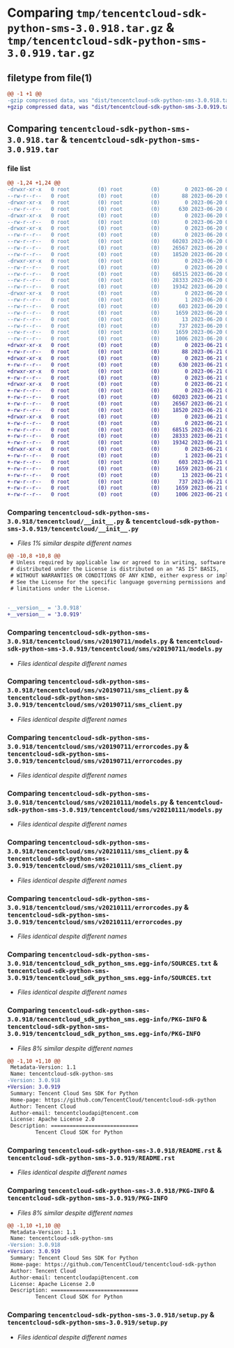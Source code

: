 # Comparing `tmp/tencentcloud-sdk-python-sms-3.0.918.tar.gz` & `tmp/tencentcloud-sdk-python-sms-3.0.919.tar.gz`

## filetype from file(1)

```diff
@@ -1 +1 @@
-gzip compressed data, was "dist/tencentcloud-sdk-python-sms-3.0.918.tar", last modified: Tue Jun 20 02:47:07 2023, max compression
+gzip compressed data, was "dist/tencentcloud-sdk-python-sms-3.0.919.tar", last modified: Wed Jun 21 00:35:04 2023, max compression
```

## Comparing `tencentcloud-sdk-python-sms-3.0.918.tar` & `tencentcloud-sdk-python-sms-3.0.919.tar`

### file list

```diff
@@ -1,24 +1,24 @@
-drwxr-xr-x   0 root         (0) root         (0)        0 2023-06-20 02:47:07.000000 tencentcloud-sdk-python-sms-3.0.918/
--rw-r--r--   0 root         (0) root         (0)       88 2023-06-20 02:47:07.000000 tencentcloud-sdk-python-sms-3.0.918/setup.cfg
-drwxr-xr-x   0 root         (0) root         (0)        0 2023-06-20 02:47:07.000000 tencentcloud-sdk-python-sms-3.0.918/tencentcloud/
--rw-r--r--   0 root         (0) root         (0)      630 2023-06-20 02:47:07.000000 tencentcloud-sdk-python-sms-3.0.918/tencentcloud/__init__.py
-drwxr-xr-x   0 root         (0) root         (0)        0 2023-06-20 02:47:07.000000 tencentcloud-sdk-python-sms-3.0.918/tencentcloud/sms/
--rw-r--r--   0 root         (0) root         (0)        0 2023-06-20 02:47:07.000000 tencentcloud-sdk-python-sms-3.0.918/tencentcloud/sms/__init__.py
-drwxr-xr-x   0 root         (0) root         (0)        0 2023-06-20 02:47:07.000000 tencentcloud-sdk-python-sms-3.0.918/tencentcloud/sms/v20190711/
--rw-r--r--   0 root         (0) root         (0)        0 2023-06-20 02:47:07.000000 tencentcloud-sdk-python-sms-3.0.918/tencentcloud/sms/v20190711/__init__.py
--rw-r--r--   0 root         (0) root         (0)    60203 2023-06-20 02:47:07.000000 tencentcloud-sdk-python-sms-3.0.918/tencentcloud/sms/v20190711/models.py
--rw-r--r--   0 root         (0) root         (0)    26567 2023-06-20 02:47:07.000000 tencentcloud-sdk-python-sms-3.0.918/tencentcloud/sms/v20190711/sms_client.py
--rw-r--r--   0 root         (0) root         (0)    18520 2023-06-20 02:47:07.000000 tencentcloud-sdk-python-sms-3.0.918/tencentcloud/sms/v20190711/errorcodes.py
-drwxr-xr-x   0 root         (0) root         (0)        0 2023-06-20 02:47:07.000000 tencentcloud-sdk-python-sms-3.0.918/tencentcloud/sms/v20210111/
--rw-r--r--   0 root         (0) root         (0)        0 2023-06-20 02:47:07.000000 tencentcloud-sdk-python-sms-3.0.918/tencentcloud/sms/v20210111/__init__.py
--rw-r--r--   0 root         (0) root         (0)    68515 2023-06-20 02:47:07.000000 tencentcloud-sdk-python-sms-3.0.918/tencentcloud/sms/v20210111/models.py
--rw-r--r--   0 root         (0) root         (0)    28333 2023-06-20 02:47:07.000000 tencentcloud-sdk-python-sms-3.0.918/tencentcloud/sms/v20210111/sms_client.py
--rw-r--r--   0 root         (0) root         (0)    19342 2023-06-20 02:47:07.000000 tencentcloud-sdk-python-sms-3.0.918/tencentcloud/sms/v20210111/errorcodes.py
-drwxr-xr-x   0 root         (0) root         (0)        0 2023-06-20 02:47:07.000000 tencentcloud-sdk-python-sms-3.0.918/tencentcloud_sdk_python_sms.egg-info/
--rw-r--r--   0 root         (0) root         (0)        1 2023-06-20 02:47:07.000000 tencentcloud-sdk-python-sms-3.0.918/tencentcloud_sdk_python_sms.egg-info/dependency_links.txt
--rw-r--r--   0 root         (0) root         (0)      603 2023-06-20 02:47:07.000000 tencentcloud-sdk-python-sms-3.0.918/tencentcloud_sdk_python_sms.egg-info/SOURCES.txt
--rw-r--r--   0 root         (0) root         (0)     1659 2023-06-20 02:47:07.000000 tencentcloud-sdk-python-sms-3.0.918/tencentcloud_sdk_python_sms.egg-info/PKG-INFO
--rw-r--r--   0 root         (0) root         (0)       13 2023-06-20 02:47:07.000000 tencentcloud-sdk-python-sms-3.0.918/tencentcloud_sdk_python_sms.egg-info/top_level.txt
--rw-r--r--   0 root         (0) root         (0)      737 2023-06-20 02:47:07.000000 tencentcloud-sdk-python-sms-3.0.918/README.rst
--rw-r--r--   0 root         (0) root         (0)     1659 2023-06-20 02:47:07.000000 tencentcloud-sdk-python-sms-3.0.918/PKG-INFO
--rw-r--r--   0 root         (0) root         (0)     1006 2023-06-20 02:47:07.000000 tencentcloud-sdk-python-sms-3.0.918/setup.py
+drwxr-xr-x   0 root         (0) root         (0)        0 2023-06-21 00:35:04.000000 tencentcloud-sdk-python-sms-3.0.919/
+-rw-r--r--   0 root         (0) root         (0)       88 2023-06-21 00:35:04.000000 tencentcloud-sdk-python-sms-3.0.919/setup.cfg
+drwxr-xr-x   0 root         (0) root         (0)        0 2023-06-21 00:35:04.000000 tencentcloud-sdk-python-sms-3.0.919/tencentcloud/
+-rw-r--r--   0 root         (0) root         (0)      630 2023-06-21 00:35:04.000000 tencentcloud-sdk-python-sms-3.0.919/tencentcloud/__init__.py
+drwxr-xr-x   0 root         (0) root         (0)        0 2023-06-21 00:35:04.000000 tencentcloud-sdk-python-sms-3.0.919/tencentcloud/sms/
+-rw-r--r--   0 root         (0) root         (0)        0 2023-06-21 00:35:04.000000 tencentcloud-sdk-python-sms-3.0.919/tencentcloud/sms/__init__.py
+drwxr-xr-x   0 root         (0) root         (0)        0 2023-06-21 00:35:04.000000 tencentcloud-sdk-python-sms-3.0.919/tencentcloud/sms/v20190711/
+-rw-r--r--   0 root         (0) root         (0)        0 2023-06-21 00:35:04.000000 tencentcloud-sdk-python-sms-3.0.919/tencentcloud/sms/v20190711/__init__.py
+-rw-r--r--   0 root         (0) root         (0)    60203 2023-06-21 00:35:04.000000 tencentcloud-sdk-python-sms-3.0.919/tencentcloud/sms/v20190711/models.py
+-rw-r--r--   0 root         (0) root         (0)    26567 2023-06-21 00:35:04.000000 tencentcloud-sdk-python-sms-3.0.919/tencentcloud/sms/v20190711/sms_client.py
+-rw-r--r--   0 root         (0) root         (0)    18520 2023-06-21 00:35:04.000000 tencentcloud-sdk-python-sms-3.0.919/tencentcloud/sms/v20190711/errorcodes.py
+drwxr-xr-x   0 root         (0) root         (0)        0 2023-06-21 00:35:04.000000 tencentcloud-sdk-python-sms-3.0.919/tencentcloud/sms/v20210111/
+-rw-r--r--   0 root         (0) root         (0)        0 2023-06-21 00:35:04.000000 tencentcloud-sdk-python-sms-3.0.919/tencentcloud/sms/v20210111/__init__.py
+-rw-r--r--   0 root         (0) root         (0)    68515 2023-06-21 00:35:04.000000 tencentcloud-sdk-python-sms-3.0.919/tencentcloud/sms/v20210111/models.py
+-rw-r--r--   0 root         (0) root         (0)    28333 2023-06-21 00:35:04.000000 tencentcloud-sdk-python-sms-3.0.919/tencentcloud/sms/v20210111/sms_client.py
+-rw-r--r--   0 root         (0) root         (0)    19342 2023-06-21 00:35:04.000000 tencentcloud-sdk-python-sms-3.0.919/tencentcloud/sms/v20210111/errorcodes.py
+drwxr-xr-x   0 root         (0) root         (0)        0 2023-06-21 00:35:04.000000 tencentcloud-sdk-python-sms-3.0.919/tencentcloud_sdk_python_sms.egg-info/
+-rw-r--r--   0 root         (0) root         (0)        1 2023-06-21 00:35:04.000000 tencentcloud-sdk-python-sms-3.0.919/tencentcloud_sdk_python_sms.egg-info/dependency_links.txt
+-rw-r--r--   0 root         (0) root         (0)      603 2023-06-21 00:35:04.000000 tencentcloud-sdk-python-sms-3.0.919/tencentcloud_sdk_python_sms.egg-info/SOURCES.txt
+-rw-r--r--   0 root         (0) root         (0)     1659 2023-06-21 00:35:04.000000 tencentcloud-sdk-python-sms-3.0.919/tencentcloud_sdk_python_sms.egg-info/PKG-INFO
+-rw-r--r--   0 root         (0) root         (0)       13 2023-06-21 00:35:04.000000 tencentcloud-sdk-python-sms-3.0.919/tencentcloud_sdk_python_sms.egg-info/top_level.txt
+-rw-r--r--   0 root         (0) root         (0)      737 2023-06-21 00:35:04.000000 tencentcloud-sdk-python-sms-3.0.919/README.rst
+-rw-r--r--   0 root         (0) root         (0)     1659 2023-06-21 00:35:04.000000 tencentcloud-sdk-python-sms-3.0.919/PKG-INFO
+-rw-r--r--   0 root         (0) root         (0)     1006 2023-06-21 00:35:04.000000 tencentcloud-sdk-python-sms-3.0.919/setup.py
```

### Comparing `tencentcloud-sdk-python-sms-3.0.918/tencentcloud/__init__.py` & `tencentcloud-sdk-python-sms-3.0.919/tencentcloud/__init__.py`

 * *Files 1% similar despite different names*

```diff
@@ -10,8 +10,8 @@
 # Unless required by applicable law or agreed to in writing, software
 # distributed under the License is distributed on an "AS IS" BASIS,
 # WITHOUT WARRANTIES OR CONDITIONS OF ANY KIND, either express or implied.
 # See the License for the specific language governing permissions and
 # limitations under the License.
 
 
-__version__ = '3.0.918'
+__version__ = '3.0.919'
```

### Comparing `tencentcloud-sdk-python-sms-3.0.918/tencentcloud/sms/v20190711/models.py` & `tencentcloud-sdk-python-sms-3.0.919/tencentcloud/sms/v20190711/models.py`

 * *Files identical despite different names*

### Comparing `tencentcloud-sdk-python-sms-3.0.918/tencentcloud/sms/v20190711/sms_client.py` & `tencentcloud-sdk-python-sms-3.0.919/tencentcloud/sms/v20190711/sms_client.py`

 * *Files identical despite different names*

### Comparing `tencentcloud-sdk-python-sms-3.0.918/tencentcloud/sms/v20190711/errorcodes.py` & `tencentcloud-sdk-python-sms-3.0.919/tencentcloud/sms/v20190711/errorcodes.py`

 * *Files identical despite different names*

### Comparing `tencentcloud-sdk-python-sms-3.0.918/tencentcloud/sms/v20210111/models.py` & `tencentcloud-sdk-python-sms-3.0.919/tencentcloud/sms/v20210111/models.py`

 * *Files identical despite different names*

### Comparing `tencentcloud-sdk-python-sms-3.0.918/tencentcloud/sms/v20210111/sms_client.py` & `tencentcloud-sdk-python-sms-3.0.919/tencentcloud/sms/v20210111/sms_client.py`

 * *Files identical despite different names*

### Comparing `tencentcloud-sdk-python-sms-3.0.918/tencentcloud/sms/v20210111/errorcodes.py` & `tencentcloud-sdk-python-sms-3.0.919/tencentcloud/sms/v20210111/errorcodes.py`

 * *Files identical despite different names*

### Comparing `tencentcloud-sdk-python-sms-3.0.918/tencentcloud_sdk_python_sms.egg-info/SOURCES.txt` & `tencentcloud-sdk-python-sms-3.0.919/tencentcloud_sdk_python_sms.egg-info/SOURCES.txt`

 * *Files identical despite different names*

### Comparing `tencentcloud-sdk-python-sms-3.0.918/tencentcloud_sdk_python_sms.egg-info/PKG-INFO` & `tencentcloud-sdk-python-sms-3.0.919/tencentcloud_sdk_python_sms.egg-info/PKG-INFO`

 * *Files 8% similar despite different names*

```diff
@@ -1,10 +1,10 @@
 Metadata-Version: 1.1
 Name: tencentcloud-sdk-python-sms
-Version: 3.0.918
+Version: 3.0.919
 Summary: Tencent Cloud Sms SDK for Python
 Home-page: https://github.com/TencentCloud/tencentcloud-sdk-python
 Author: Tencent Cloud
 Author-email: tencentcloudapi@tencent.com
 License: Apache License 2.0
 Description: ============================
         Tencent Cloud SDK for Python
```

### Comparing `tencentcloud-sdk-python-sms-3.0.918/README.rst` & `tencentcloud-sdk-python-sms-3.0.919/README.rst`

 * *Files identical despite different names*

### Comparing `tencentcloud-sdk-python-sms-3.0.918/PKG-INFO` & `tencentcloud-sdk-python-sms-3.0.919/PKG-INFO`

 * *Files 8% similar despite different names*

```diff
@@ -1,10 +1,10 @@
 Metadata-Version: 1.1
 Name: tencentcloud-sdk-python-sms
-Version: 3.0.918
+Version: 3.0.919
 Summary: Tencent Cloud Sms SDK for Python
 Home-page: https://github.com/TencentCloud/tencentcloud-sdk-python
 Author: Tencent Cloud
 Author-email: tencentcloudapi@tencent.com
 License: Apache License 2.0
 Description: ============================
         Tencent Cloud SDK for Python
```

### Comparing `tencentcloud-sdk-python-sms-3.0.918/setup.py` & `tencentcloud-sdk-python-sms-3.0.919/setup.py`

 * *Files identical despite different names*

